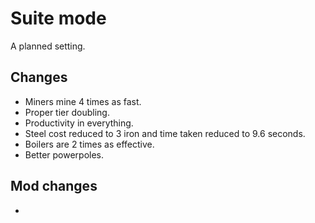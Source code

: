# Suite mode

A planned setting.

## Changes

-   Miners mine 4 times as fast.
-   Proper tier doubling.
-   Productivity in everything.
-   Steel cost reduced to 3 iron and time taken reduced to 9.6 seconds.
-   Boilers are 2 times as effective.
-   Better powerpoles.

## Mod changes

-
